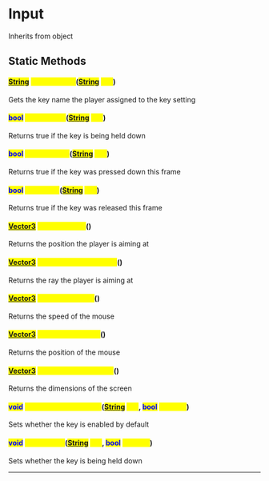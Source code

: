 # Input
Inherits from object
## Static Methods
#### <mark style="color:Blue;">[String](../static/String.md)</mark> <mark style="color:Yellow;">GetKeyName</mark>(<mark style="color:Blue;">[String](../static/String.md)</mark> <mark style="color:Yellow;">key</mark>)
Gets the key name the player assigned to the key setting
#### <mark style="color:Blue;">bool</mark> <mark style="color:Yellow;">GetKeyHold</mark>(<mark style="color:Blue;">[String](../static/String.md)</mark> <mark style="color:Yellow;">key</mark>)
Returns true if the key is being held down
#### <mark style="color:Blue;">bool</mark> <mark style="color:Yellow;">GetKeyDown</mark>(<mark style="color:Blue;">[String](../static/String.md)</mark> <mark style="color:Yellow;">key</mark>)
Returns true if the key was pressed down this frame
#### <mark style="color:Blue;">bool</mark> <mark style="color:Yellow;">GetKeyUp</mark>(<mark style="color:Blue;">[String](../static/String.md)</mark> <mark style="color:Yellow;">key</mark>)
Returns true if the key was released this frame
#### <mark style="color:Blue;">[Vector3](../objects/Vector3.md)</mark> <mark style="color:Yellow;">GetMouseAim</mark>()
Returns the position the player is aiming at
#### <mark style="color:Blue;">[Vector3](../objects/Vector3.md)</mark> <mark style="color:Yellow;">GetCursorAimDirection</mark>()
Returns the ray the player is aiming at
#### <mark style="color:Blue;">[Vector3](../objects/Vector3.md)</mark> <mark style="color:Yellow;">GetMouseSpeed</mark>()
Returns the speed of the mouse
#### <mark style="color:Blue;">[Vector3](../objects/Vector3.md)</mark> <mark style="color:Yellow;">GetMousePosition</mark>()
Returns the position of the mouse
#### <mark style="color:Blue;">[Vector3](../objects/Vector3.md)</mark> <mark style="color:Yellow;">GetScreenDimensions</mark>()
Returns the dimensions of the screen
#### <mark style="color:Blue;">void</mark> <mark style="color:Yellow;">SetKeyDefaultEnabled</mark>(<mark style="color:Blue;">[String](../static/String.md)</mark> <mark style="color:Yellow;">key</mark>, <mark style="color:Blue;">bool</mark> <mark style="color:Yellow;">enabled</mark>)
Sets whether the key is enabled by default
#### <mark style="color:Blue;">void</mark> <mark style="color:Yellow;">SetKeyHold</mark>(<mark style="color:Blue;">[String](../static/String.md)</mark> <mark style="color:Yellow;">key</mark>, <mark style="color:Blue;">bool</mark> <mark style="color:Yellow;">enabled</mark>)
Sets whether the key is being held down

---

